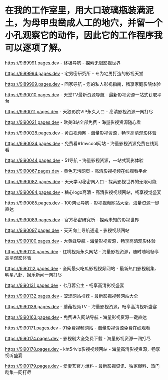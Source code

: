 # 在我的工作室里，用大口玻璃瓶装满泥土，为母甲虫凿成人工的地穴，并留一个小孔观察它的动作，因此它的工作程序我可以逐项了解。

https://9i89991.pages.dev - 终极导航 - 探索无限影视世界

https://9i89994.pages.dev - 宅男密研究所 - 专为宅男打造的影视天堂

https://9i89999.pages.dev - 回家导航 - 您的私人影视指南，畅享家庭影院体验

https://9i90010.pages.dev - 天堂TV最新资源导航 - 最新影视资源一站式获取平台

https://9i90011.pages.dev - 天狼影院VIP永久入口 - 高清影视资源一网打尽

https://9i90021.pages.dev - 欧美B站全部免费 - 海量影视资源随心看

https://9i90028.pages.dev - 黄瓜视频网 - 海量影视资源，畅享高清观影体验

https://9i90034.pages.dev - 免费看91mvcool网站 - 海量影视资源免费在线观看

https://9i90044.pages.dev - 51导航 - 海量影视资源，一站式观影体验

https://9i90067.pages.dev - 黄色无污网页 - 高清影视视频在线观看平台

https://9i90082.pages.dev - 天天学习秘密网入口 - 探索影视世界的无限可能

https://9i90084.pages.dev - 糖心logo高清 - 高清影视视频网站，畅享视觉盛宴

https://9i90085.pages.dev - 100网址导航 - 影视视频网站大全，海量资源一键直达

https://9i90089.pages.dev - 官方秘密研究所 - 探索未知的影视世界

https://9i90097.pages.dev - 天天向上导航通道 - 影视视频网站

https://9i90100.pages.dev - 大黄蜂导航 - 海量影视资源，畅享高清观影体验

https://9i90110.pages.dev - 红桃视频永久网站 - 海量影视资源，随时随地畅享高清观影体验

https://9i90112.pages.dev - 全网最火吃瓜影视视频网站 - 最新热门影视剧集、明星八卦、娱乐新闻一网打尽

https://9i90131.pages.dev - 七月蓉公主 - 畅享高清影视盛宴

https://9i90132.pages.dev - 涩涩网站推荐 - 最新影视视频网站大全

https://9i90139.pages.dev - 蘑菇视频TV - 海量影视资源，畅享高清视听盛宴

https://9i90163.pages.dev - 免费进入网站导航 - 海量影视资源一键直达

https://9i90171.pages.dev - 91免费视频网站 - 海量影视资源免费在线观看

https://9i90174.pages.dev - 影视剧大全免费下载 - 海量影视资源一网打尽

https://9i90178.pages.dev - kht54vip影视视频网站 - 海量高清影视资源，畅享视听盛宴

https://9i90179.pages.dev - 爱妻艺官方爆料 - 最新影视资讯、独家爆料、热门剧集一网打尽
